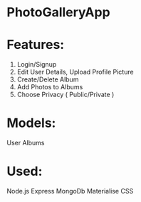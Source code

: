 # PhotoGalleryApp
# Features:
  1. Login/Signup
  2. Edit User Details, Upload Profile Picture
  3. Create/Delete Album
  4. Add Photos to Albums
  5. Choose Privacy ( Public/Private )
  
# Models:
  User
  Albums
  
# Used:
  Node.js
  Express
  MongoDb
  Materialise CSS
